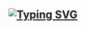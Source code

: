 ## [![Typing SVG](https://jay-website-personal-65b76d6e8318.herokuapp.com?font=Fira+Code&pause=1000&color=CACAEE&random=false&width=435&lines=Juan-Jeffery)](https://git.io/typing-svg)

<!--
<img src="https://github.com/Juan-Jeffery/Juan-Jeffery/blob/main/background.png" width="800" height="275">
-->


<!--
**Juan-Jeffery/Juan-Jeffery** is a ✨ _special_ ✨ repository because its `README.md` (this file) appears on your GitHub profile.

Here are some ideas to get you started:

- 🔭 I’m currently working on ...
- 🌱 I’m currently learning ...
- 👯 I’m looking to collaborate on ...
- 🤔 I’m looking for help with ...
- 💬 Ask me about ...
- 📫 How to reach me: ...
- 😄 Pronouns: ...
- ⚡ Fun fact: ...
-->
